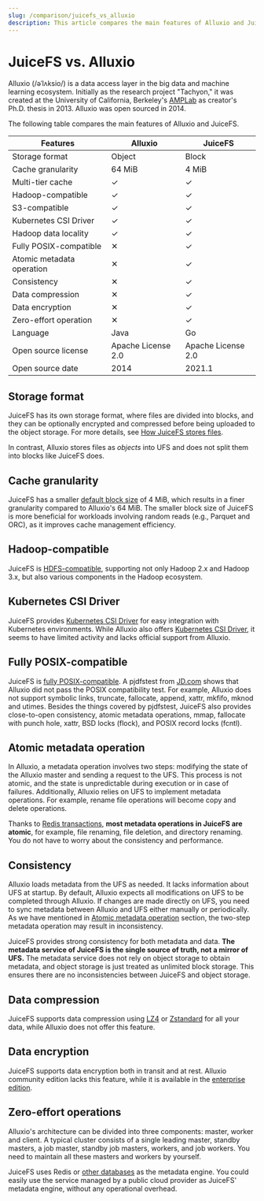 ```yaml
---
slug: /comparison/juicefs_vs_alluxio
description: This article compares the main features of Alluxio and JuiceFS.
---
```


# JuiceFS vs. Alluxio

Alluxio (/əˈlʌksio/) is a data access layer in the big data and machine learning ecosystem. Initially as the research project "Tachyon," it was created at the University of California, Berkeley's [AMPLab](https://en.wikipedia.org/wiki/AMPLab) as creator's Ph.D. thesis in 2013. Alluxio was open sourced in 2014.

The following table compares the main features of Alluxio and JuiceFS.

| Features                  | Alluxio            | JuiceFS            |
| --------                  | -------            | -------            |
| Storage format            | Object             | Block              |
| Cache granularity         | 64 MiB             | 4 MiB               |
| Multi-tier cache          | ✓                  | ✓                  |
| Hadoop-compatible         | ✓                  | ✓                  |
| S3-compatible             | ✓                  | ✓                  |
| Kubernetes CSI Driver     | ✓                  | ✓                  |
| Hadoop data locality      | ✓                  | ✓                  |
| Fully POSIX-compatible    | ✕                  | ✓                  |
| Atomic metadata operation | ✕                  | ✓                  |
| Consistency               | ✕                  | ✓                  |
| Data compression          | ✕                  | ✓                  |
| Data encryption           | ✕                  | ✓                  |
| Zero-effort operation     | ✕                  | ✓                  |
| Language                  | Java               | Go                 |
| Open source license       | Apache License 2.0 | Apache License 2.0 |
| Open source date          | 2014               | 2021.1             |

## Storage format

JuiceFS has its own storage format, where files are divided into blocks, and they can be optionally encrypted and compressed before being uploaded to the object storage. For more details, see [How JuiceFS stores files](../architecture.md#how-juicefs-store-files).

In contrast, Alluxio stores files as _objects_ into UFS and does not split them into blocks like JuiceFS does.

## Cache granularity

JuiceFS has a smaller [default block size](../architecture.md#how-juicefs-store-files) of 4 MiB, which results in a finer granularity compared to Alluxio's 64 MiB. The smaller block size of JuiceFS is more beneficial for workloads involving random reads (e.g., Parquet and ORC), as it improves cache management efficiency.

## Hadoop-compatible

JuiceFS is [HDFS-compatible](../../deployment/hadoop_java_sdk.md), supporting not only Hadoop 2.x and Hadoop 3.x, but also various components in the Hadoop ecosystem.

## Kubernetes CSI Driver

JuiceFS provides [Kubernetes CSI Driver](https://github.com/leonatone/juicefs-csi-driver) for easy integration with Kubernetes environments. While Alluxio also offers [Kubernetes CSI Driver](https://github.com/Alluxio/alluxio-csi), it seems to have limited activity and lacks official support from Alluxio.

## Fully POSIX-compatible

JuiceFS is [fully POSIX-compatible](../../reference/posix_compatibility.md). A pjdfstest from [JD.com](https://www.slideshare.net/Alluxio/using-alluxio-posix-fuse-api-in-jdcom) shows that Alluxio did not pass the POSIX compatibility test. For example, Alluxio does not support symbolic links, truncate, fallocate, append, xattr, mkfifo, mknod and utimes. Besides the things covered by pjdfstest, JuiceFS also provides close-to-open consistency, atomic metadata operations, mmap, fallocate with punch hole, xattr, BSD locks (flock), and POSIX record locks (fcntl).

## Atomic metadata operation

In Alluxio, a metadata operation involves two steps: modifying the state of the Alluxio master and sending a request to the UFS. This process is not atomic, and the state is unpredictable during execution or in case of failures. Additionally, Alluxio relies on UFS to implement metadata operations. For example, rename file operations will become copy and delete operations.

Thanks to [Redis transactions](https://redis.io/topics/transactions), **most metadata operations in JuiceFS are atomic**, for example, file renaming, file deletion, and directory renaming. You do not have to worry about the consistency and performance.

## Consistency

Alluxio loads metadata from the UFS as needed. It lacks information about UFS at startup. By default, Alluxio expects all modifications on UFS to be completed through Alluxio. If changes are made directly on UFS, you need to sync metadata between Alluxio and UFS either manually or periodically. As we have mentioned in [Atomic metadata operation](#atomic-metadata-operation) section, the two-step metadata operation may result in inconsistency.

JuiceFS provides strong consistency for both metadata and data. **The metadata service of JuiceFS is the single source of truth, not a mirror of UFS.** The metadata service does not rely on object storage to obtain metadata, and object storage is just treated as unlimited block storage. This ensures there are no inconsistencies between JuiceFS and object storage.

## Data compression

JuiceFS supports data compression using [LZ4](https://lz4.github.io/lz4) or [Zstandard](https://facebook.github.io/zstd) for all your data, while Alluxio does not offer this feature.

## Data encryption

JuiceFS supports data encryption both in transit and at rest. Alluxio community edition lacks this feature, while it is available in the [enterprise edition](https://docs.alluxio.io/ee/user/stable/en/operation/Security.html#end-to-end-data-encryption).

## Zero-effort operations

Alluxio's architecture can be divided into three components: master, worker and client. A typical cluster consists of a single leading master, standby masters, a job master, standby job masters, workers, and job workers. You need to maintain all these masters and workers by yourself.

JuiceFS uses Redis or [other databases](../../reference/how_to_set_up_metadata_engine.md) as the metadata engine. You could easily use the service managed by a public cloud provider as JuiceFS' metadata engine, without any operational overhead.
